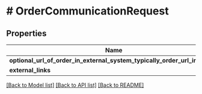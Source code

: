 # # OrderCommunicationRequest

## Properties

Name | Type | Description | Notes
------------ | ------------- | ------------- | -------------
**optional_url_of_order_in_external_system_typically_order_url_in_eshop** | **string** |  | [optional]
**external_links** | [**\Foxdeli\ApiPhpSdk\Model\ExternalLinkRequest[]**](ExternalLinkRequest.md) |  | [optional]

[[Back to Model list]](../../README.md#models) [[Back to API list]](../../README.md#endpoints) [[Back to README]](../../README.md)
